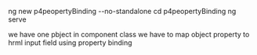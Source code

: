 ng new p4peopertyBinding --no-standalone
cd p4peopertyBinding
ng serve

we have one pbject in component class
we have to map object property to hrml input field using property binding
